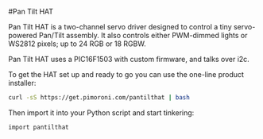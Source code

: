 <!--
---
name: Pan Tilt HAT
class: board
type: motor,led
formfactor: HAT
manufacturer: Pimoroni
description: A camera pan/tilt and lighting driver
url: https://shop.pimoroni.com/products/pan-tilt-hat
github: https://github.com/pimoroni/pantilt-hat
docs: https://docs.pimoroni.com/pantilthat
buy: https://shop.pimoroni.com/products/pan-tilt-hat
image: 'pantilthat.png'
pincount: 40
eeprom: yes
power:
  '2':
ground:
  '6':
  '9':
  '14':
  '20':
  '25':
  '30':
  '34':
  '39':
pin:
  '3':
    mode: i2c
  '5':
    mode: i2c
i2c:
  '0x15':
    name: Servo And Light Driver
    device: PIC16F1503
-->
#Pan Tilt HAT

Pan Tilt HAT is a two-channel servo driver designed to control a tiny servo-powered Pan/Tilt assembly. It also controls either PWM-dimmed lights or WS2812 pixels; up to 24 RGB or 18 RGBW.

Pan Tilt HAT uses a PIC16F1503 with custom firmware, and talks over i2c.

To get the HAT set up and ready to go you can use the one-line product installer:

```bash
curl -sS https://get.pimoroni.com/pantilthat | bash
```

Then import it into your Python script and start tinkering:

```bash
import pantilthat
```
